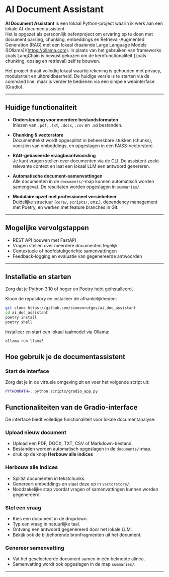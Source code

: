 # AI Document Assistant

**AI Document Assistant** is een lokaal Python-project waarin ik werk aan een lokale AI-documentassistent.  
Het is opgezet als persoonlijk oefenproject om ervaring op te doen met document parsing, chunking, embeddings en Retrieval-Augmented Generation (RAG) met een lokaal draaiende Large Language Models ([Ollama])(https://ollama.com). In plaats van het gebruiken van frameworks zoals LangChain is bewust gekozen om de kernfunctionaliteit (zoals chunking, opslag en retrieval) zelf te bouwen.

Het project draait volledig lokaal waarbij rekening is gehouden met privacy, modulariteit en uitbreidbaarheid. De huidige versie is te starten via de command line, maar is verder te bedienen via een simpele webinterface (Gradio).

---

## Huidige functionaliteit

- **Ondersteuning voor meerdere bestandsformaten**  
  Inlezen van `.pdf`, `.txt`, `.docx`, `.csv` en `.md` bestanden.

- **Chunking & vectorstore**  
  Documenttekst wordt opgesplitst in beheersbare stukken (chunks), voorzien van embeddings, en opgeslagen in een FAISS-vectorstore.

- **RAG-gebaseerde vraagbeantwoording**  
  Je kunt vragen stellen over documenten via de CLI. De assistent zoekt relevante context en laat een lokaal LLM een antwoord genereren.

- **Automatische document-samenvattingen**  
  Alle documenten in de `documents/`-map kunnen automatisch worden samengevat. De resultaten worden opgeslagen in `summaries/`.

- **Modulaire opzet met professioneel versiebeheer**  
  Duidelijke structuur (`core/`, `scripts/`, enz.), dependency management met Poetry, en werken met feature branches in Git.

---

## Mogelijke vervolgstappen

- REST API bouwen met FastAPI   
- Vragen stellen over meerdere documenten tegelijk  
- Contextuele of hoofdstukgerichte samenvattingen  
- Feedback-logging en evaluatie van gegenereerde antwoorden

---

## Installatie en starten

Zorg dat je Python 3.10 of hoger en [Poetry](https://python-poetry.org/docs/#installation) hebt geïnstalleerd.

Kloon de repository en installeer de afhankelijkheden:

```bash
git clone https://github.com/simeonrutges/ai_doc_assistant
cd ai_doc_assistant
poetry install
poetry shell
```
Installeer en start een lokaal taalmodel via Ollama:

```bash
ollama run llama3
```



## Hoe gebruik je de documentassistent

### Start de interface

Zorg dat je in de virtuele omgeving zit en voer het volgende script uit:

```bash
PYTHONPATH=. python scripts/gradio_app.py   
```

## Functionaliteiten van de Gradio-interface

De interface biedt volledige functionaliteit voor lokale documentanalyse:

### Upload nieuw document
- Upload een PDF, DOCX, TXT, CSV of Markdown-bestand.
- Bestanden worden automatisch opgeslagen in de `documents/`-map.
- druk op de knop **Herbouw alle indices** 


### Herbouw alle indices
- Splitst documenten in tekstchunks.
- Genereert embeddings en slaat deze op in `vectorstore/`.
- Noodzakelijke stap voordat vragen of samenvattingen kunnen worden gegenereerd.

### Stel een vraag
- Kies een document in de dropdown.
- Typ een vraag in natuurlijke taal.
- Ontvang een antwoord gegenereerd door het lokale LLM.
- Bekijk ook de bijbehorende bronfragmenten uit het document.

### Genereer samenvatting
- Vat het geselecteerde document samen in één beknopte alinea.
- Samenvatting wordt ook opgeslagen in de map `summaries/`.

---
